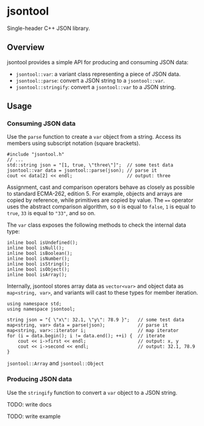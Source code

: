 # jsontool

Single-header C++ JSON library.

## Overview

jsontool provides a simple API for producing and consuming JSON data:

- `jsontool::var`: a variant class representing a piece of JSON data.
- `jsontool::parse`: convert a JSON string to a `jsontool::var`.
- `jsontool::stringify`: convert a `jsontool::var` to a JSON string.

## Usage

### Consuming JSON data

Use the `parse` function to create a `var` object from a string. 
Access its members using subscript notation (square brackets).

    #include "jsontool.h"
    // ...
    std::string json = "[1, true, \"three\"]";  // some test data
    jsontool::var data = jsontool::parse(json); // parse it
    cout << data[2] << endl;                    // output: three

Assignment, cast and comparison operators behave as closely as possible to 
standard ECMA-262, edition 5. For example, objects and arrays are copied 
by reference, while primitives are copied by value. The `==` operator uses 
the abstract comparison algorithm, so `0` is equal to `false`, `1` is equal 
to `true`, `33` is equal to `"33"`, and so on.

The `var` class exposes the following methods to check the internal data type:

    inline bool isUndefined();
    inline bool isNull();
    inline bool isBoolean();
    inline bool isNumber();
    inline bool isString();
    inline bool isObject();
    inline bool isArray();

Internally, jsontool stores array data as `vector<var>` and object data as 
`map<string, var>`, and variants will cast to these types for member iteration.

    using namespace std;
    using namespace jsontool;
    
    string json = "{ \"x\": 32.1, \"y\": 78.9 }";   // some test data
    map<string, var> data = parse(json);            // parse it
    map<string, var>::iterator i;                   // map iterator
    for (i = data.begin(); i != data.end(); ++i) {  // iterate
        cout << i->first << endl;                   // output: x, y
        cout << i->second << endl;                  // output: 32.1, 78.9
    }


`jsontool::Array` and `jsontool::Object`

### Producing JSON data

Use the `stringify` function to convert a `var` object to a JSON string. 

TODO: write docs

TODO: write example